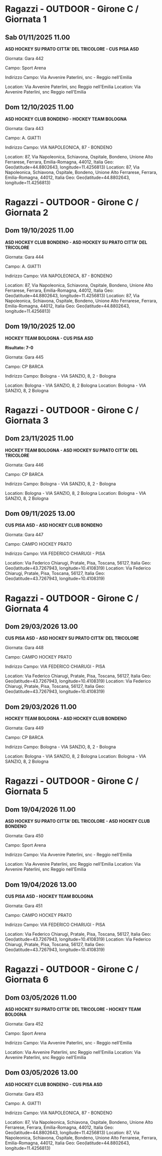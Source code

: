

# Ragazzi - OUTDOOR  - Girone C / Giornata 1

## Sab 01/11/2025 11.00

<strong>ASD HOCKEY SU PRATO CITTA' DEL TRICOLORE - CUS PISA ASD</strong>

Giornata: Gara 442

Campo: Sport Arena 

Indirizzo Campo:  Via Avvenire Paterlini, snc - Reggio nell'Emilia

Location:  Via Avvenire Paterlini, snc Reggio nell'Emilia
Location:  Via Avvenire Paterlini, snc Reggio nell'Emilia


## Dom 12/10/2025 11.00

<strong>ASD HOCKEY CLUB BONDENO - HOCKEY TEAM BOLOGNA</strong>

Giornata: Gara 443

Campo: A. GIATTI 

Indirizzo Campo:  VIA NAPOLEONICA, 87 - BONDENO

Location: 87, Via Napoleonica, Schiavona, Ospitale, Bondeno, Unione Alto Ferrarese, Ferrara, Emilia-Romagna, 44012, Italia
Geo: Geo(latitude=44.8802643, longitude=11.4256813)
Location: 87, Via Napoleonica, Schiavona, Ospitale, Bondeno, Unione Alto Ferrarese, Ferrara, Emilia-Romagna, 44012, Italia
Geo: Geo(latitude=44.8802643, longitude=11.4256813)



# Ragazzi - OUTDOOR  - Girone C / Giornata 2

## Dom 19/10/2025 11.00

<strong>ASD HOCKEY CLUB BONDENO - ASD HOCKEY SU PRATO CITTA' DEL TRICOLORE</strong>

Giornata: Gara 444

Campo: A. GIATTI 

Indirizzo Campo:  VIA NAPOLEONICA, 87 - BONDENO

Location: 87, Via Napoleonica, Schiavona, Ospitale, Bondeno, Unione Alto Ferrarese, Ferrara, Emilia-Romagna, 44012, Italia
Geo: Geo(latitude=44.8802643, longitude=11.4256813)
Location: 87, Via Napoleonica, Schiavona, Ospitale, Bondeno, Unione Alto Ferrarese, Ferrara, Emilia-Romagna, 44012, Italia
Geo: Geo(latitude=44.8802643, longitude=11.4256813)


## Dom 19/10/2025 12.00

<strong>HOCKEY TEAM BOLOGNA - CUS PISA ASD</strong>

**Risultato: 7-0**

Giornata: Gara 445

Campo: CP BARCA 

Indirizzo Campo:  Bologna - VIA SANZIO, 8, 2 - Bologna

Location:  Bologna - VIA SANZIO, 8, 2 Bologna
Location:  Bologna - VIA SANZIO, 8, 2 Bologna



# Ragazzi - OUTDOOR  - Girone C / Giornata 3

## Dom 23/11/2025 11.00

<strong>HOCKEY TEAM BOLOGNA - ASD HOCKEY SU PRATO CITTA' DEL TRICOLORE</strong>

Giornata: Gara 446

Campo: CP BARCA 

Indirizzo Campo:  Bologna - VIA SANZIO, 8, 2 - Bologna

Location:  Bologna - VIA SANZIO, 8, 2 Bologna
Location:  Bologna - VIA SANZIO, 8, 2 Bologna


## Dom 09/11/2025 13.00

<strong>CUS PISA ASD - ASD HOCKEY CLUB BONDENO</strong>

Giornata: Gara 447

Campo: CAMPO HOCKEY PRATO 

Indirizzo Campo:  VIA FEDERICO CHIARUGI - PISA

Location: Via Federico Chiarugi, Pratale, Pisa, Toscana, 56127, Italia
Geo: Geo(latitude=43.7267943, longitude=10.4108319)
Location: Via Federico Chiarugi, Pratale, Pisa, Toscana, 56127, Italia
Geo: Geo(latitude=43.7267943, longitude=10.4108319)



# Ragazzi - OUTDOOR  - Girone C / Giornata 4

## Dom 29/03/2026 13.00

<strong>CUS PISA ASD - ASD HOCKEY SU PRATO CITTA' DEL TRICOLORE</strong>

Giornata: Gara 448

Campo: CAMPO HOCKEY PRATO 

Indirizzo Campo:  VIA FEDERICO CHIARUGI - PISA

Location: Via Federico Chiarugi, Pratale, Pisa, Toscana, 56127, Italia
Geo: Geo(latitude=43.7267943, longitude=10.4108319)
Location: Via Federico Chiarugi, Pratale, Pisa, Toscana, 56127, Italia
Geo: Geo(latitude=43.7267943, longitude=10.4108319)


## Dom 29/03/2026 11.00

<strong>HOCKEY TEAM BOLOGNA - ASD HOCKEY CLUB BONDENO</strong>

Giornata: Gara 449

Campo: CP BARCA 

Indirizzo Campo:  Bologna - VIA SANZIO, 8, 2 - Bologna

Location:  Bologna - VIA SANZIO, 8, 2 Bologna
Location:  Bologna - VIA SANZIO, 8, 2 Bologna



# Ragazzi - OUTDOOR  - Girone C / Giornata 5

## Dom 19/04/2026 11.00

<strong>ASD HOCKEY SU PRATO CITTA' DEL TRICOLORE - ASD HOCKEY CLUB BONDENO</strong>

Giornata: Gara 450

Campo: Sport Arena 

Indirizzo Campo:  Via Avvenire Paterlini, snc - Reggio nell'Emilia

Location:  Via Avvenire Paterlini, snc Reggio nell'Emilia
Location:  Via Avvenire Paterlini, snc Reggio nell'Emilia


## Dom 19/04/2026 13.00

<strong>CUS PISA ASD - HOCKEY TEAM BOLOGNA</strong>

Giornata: Gara 451

Campo: CAMPO HOCKEY PRATO 

Indirizzo Campo:  VIA FEDERICO CHIARUGI - PISA

Location: Via Federico Chiarugi, Pratale, Pisa, Toscana, 56127, Italia
Geo: Geo(latitude=43.7267943, longitude=10.4108319)
Location: Via Federico Chiarugi, Pratale, Pisa, Toscana, 56127, Italia
Geo: Geo(latitude=43.7267943, longitude=10.4108319)



# Ragazzi - OUTDOOR  - Girone C / Giornata 6

## Dom 03/05/2026 11.00

<strong>ASD HOCKEY SU PRATO CITTA' DEL TRICOLORE - HOCKEY TEAM BOLOGNA</strong>

Giornata: Gara 452

Campo: Sport Arena 

Indirizzo Campo:  Via Avvenire Paterlini, snc - Reggio nell'Emilia

Location:  Via Avvenire Paterlini, snc Reggio nell'Emilia
Location:  Via Avvenire Paterlini, snc Reggio nell'Emilia


## Dom 03/05/2026 13.00

<strong>ASD HOCKEY CLUB BONDENO - CUS PISA ASD</strong>

Giornata: Gara 453

Campo: A. GIATTI 

Indirizzo Campo:  VIA NAPOLEONICA, 87 - BONDENO

Location: 87, Via Napoleonica, Schiavona, Ospitale, Bondeno, Unione Alto Ferrarese, Ferrara, Emilia-Romagna, 44012, Italia
Geo: Geo(latitude=44.8802643, longitude=11.4256813)
Location: 87, Via Napoleonica, Schiavona, Ospitale, Bondeno, Unione Alto Ferrarese, Ferrara, Emilia-Romagna, 44012, Italia
Geo: Geo(latitude=44.8802643, longitude=11.4256813)

